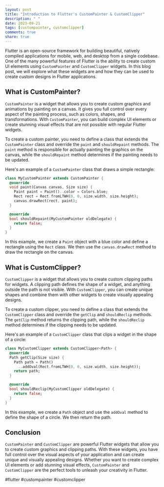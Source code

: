 ```yaml
---
layout: post
title: "Introduction to Flutter's CustomPainter & CustomClipper"
description: " "
date: 2023-09-21
tags: [custompainter, customclipper]
comments: true
share: true
---
```


Flutter is an open-source framework for building beautiful, natively compiled applications for mobile, web, and desktop from a single codebase. One of the many powerful features of Flutter is the ability to create custom UI elements using `CustomPainter` and `CustomClipper` widgets. In this blog post, we will explore what these widgets are and how they can be used to create custom designs in Flutter applications.

## What is CustomPainter?

`CustomPainter` is a widget that allows you to create custom graphics and animations by painting on a canvas. It gives you full control over every aspect of the painting process, such as colors, shapes, and transformations. With `CustomPainter`, you can build complex UI elements or create stunning visual effects that are not possible with regular Flutter widgets.

To create a custom painter, you need to define a class that extends the `CustomPainter` class and override the `paint` and `shouldRepaint` methods. The `paint` method is responsible for actually painting the graphics on the canvas, while the `shouldRepaint` method determines if the painting needs to be updated.

Here's an example of a `CustomPainter` class that draws a simple rectangle:

```dart
class MyCustomPainter extends CustomPainter {
  @override
  void paint(Canvas canvas, Size size) {
    Paint paint = Paint()..color = Colors.blue;
    Rect rect = Rect.fromLTWH(0, 0, size.width, size.height);
    canvas.drawRect(rect, paint);
  }

  @override
  bool shouldRepaint(MyCustomPainter oldDelegate) {
    return false;
  }
}
```

In this example, we create a `Paint` object with a blue color and define a rectangle using the `Rect` class. We then use the `canvas.drawRect` method to draw the rectangle on the canvas.

## What is CustomClipper?

`CustomClipper` is a widget that allows you to create custom clipping paths for widgets. A clipping path defines the shape of a widget, and anything outside the path is not visible. With `CustomClipper`, you can create unique shapes and combine them with other widgets to create visually appealing designs.

To create a custom clipper, you need to define a class that extends the `CustomClipper` class and override the `getClip` and `shouldReclip` methods. The `getClip` method returns the clipping path, while the `shouldReclip` method determines if the clipping needs to be updated.

Here's an example of a `CustomClipper` class that clips a widget in the shape of a circle:

```dart
class MyCustomClipper extends CustomClipper<Path> {
  @override
  Path getClip(Size size) {
    Path path = Path()
      ..addOval(Rect.fromLTWH(0, 0, size.width, size.height));
    return path;
  }

  @override
  bool shouldReclip(MyCustomClipper oldDelegate) {
    return false;
  }
}
```

In this example, we create a `Path` object and use the `addOval` method to define the shape of a circle. We then return the path.

## Conclusion

`CustomPainter` and `CustomClipper` are powerful Flutter widgets that allow you to create custom graphics and clipping paths. With these widgets, you have full control over the visual aspects of your application and can create unique and visually appealing designs. Whether you want to create complex UI elements or add stunning visual effects, `CustomPainter` and `CustomClipper` are the perfect tools to unleash your creativity in Flutter.

#flutter #custompainter #customclipper